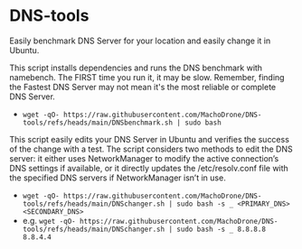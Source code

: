 # DNS-tools
Easily benchmark DNS Server for your location and easily change it in Ubuntu.

This script installs dependencies and runs the DNS benchmark with namebench. The FIRST time you run it, it may be slow.
Remember, finding the Fastest DNS Server may not mean it's the most reliable or complete DNS Server.
- ```wget -qO- https://raw.githubusercontent.com/MachoDrone/DNS-tools/refs/heads/main/DNSbenchmark.sh | sudo bash```

This script easily edits your DNS Server in Ubuntu and verifies the success of the change with a test.
The script considers two methods to edit the DNS server: it either uses NetworkManager to modify the active connection’s DNS settings if available, or it directly updates the /etc/resolv.conf file with the specified DNS servers if NetworkManager isn’t in use.
- ```wget -qO- https://raw.githubusercontent.com/MachoDrone/DNS-tools/refs/heads/main/DNSchanger.sh | sudo bash -s _ <PRIMARY_DNS> <SECONDARY_DNS>```
- e.g. ```wget -qO- https://raw.githubusercontent.com/MachoDrone/DNS-tools/refs/heads/main/DNSchanger.sh | sudo bash -s _ 8.8.8.8 8.8.4.4```

